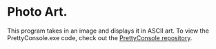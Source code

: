# Photo Art.

This program takes in an image and displays it in ASCII art.
To view the PrettyConsole.exe code, check out the [PrettyConsole repository](https://github.com/BenRobotics101/PrettyConsole/tree/PhotoArt).